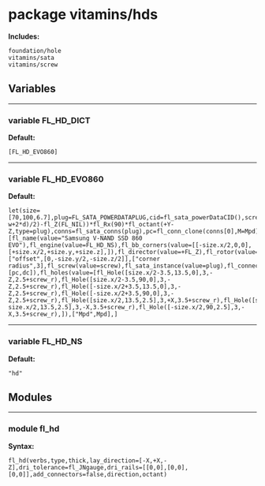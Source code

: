# package vitamins/hds


__Includes:__

    foundation/hole
    vitamins/sata
    vitamins/screw

## Variables


---

### variable FL_HD_DICT

__Default:__

    [FL_HD_EVO860]

---

### variable FL_HD_EVO860

__Default:__

    let(size=[70,100,6.7],plug=FL_SATA_POWERDATAPLUG,cid=fl_sata_powerDataCID(),screw=M3_cs_cap_screw,screw_r=screw_radius(screw),Mpd=let(w=size.x,l=fl_size(plug).x,d=7)fl_T(fl_X((l-w+2*d)/2)-fl_Z(FL_NIL))*fl_Rx(90)*fl_octant(+Y-Z,type=plug),conns=fl_sata_conns(plug),pc=fl_conn_clone(conns[0],M=Mpd),dc=fl_conn_clone(conns[1],M=Mpd))[fl_name(value="Samsung V-NAND SSD 860 EVO"),fl_engine(value=FL_HD_NS),fl_bb_corners(value=[[-size.x/2,0,0],[+size.x/2,+size.y,+size.z],]),fl_director(value=+FL_Z),fl_rotor(value=+FL_X),["offset",[0,-size.y/2,-size.z/2]],["corner radius",3],fl_screw(value=screw),fl_sata_instance(value=plug),fl_connectors(value=[pc,dc]),fl_holes(value=[fl_Hole([size.x/2-3.5,13.5,0],3,-Z,2.5+screw_r),fl_Hole([size.x/2-3.5,90,0],3,-Z,2.5+screw_r),fl_Hole([-size.x/2+3.5,13.5,0],3,-Z,2.5+screw_r),fl_Hole([-size.x/2+3.5,90,0],3,-Z,2.5+screw_r),fl_Hole([size.x/2,13.5,2.5],3,+X,3.5+screw_r),fl_Hole([size.x/2,90,2.5],3,+X,3.5+screw_r),fl_Hole([-size.x/2,13.5,2.5],3,-X,3.5+screw_r),fl_Hole([-size.x/2,90,2.5],3,-X,3.5+screw_r),]),["Mpd",Mpd],]

---

### variable FL_HD_NS

__Default:__

    "hd"

## Modules


---

### module fl_hd

__Syntax:__

    fl_hd(verbs,type,thick,lay_direction=[-X,+X,-Z],dri_tolerance=fl_JNgauge,dri_rails=[[0,0],[0,0],[0,0]],add_connectors=false,direction,octant)

